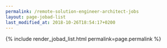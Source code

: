 ```yaml
---
permalink: /remote-solution-engineer-architect-jobs
layout: page-jobad-list
last_modified_at: 2018-10-26T18:54:17+0200
---
```

{% include render_jobad_list.html permalink=page.permalink %}
